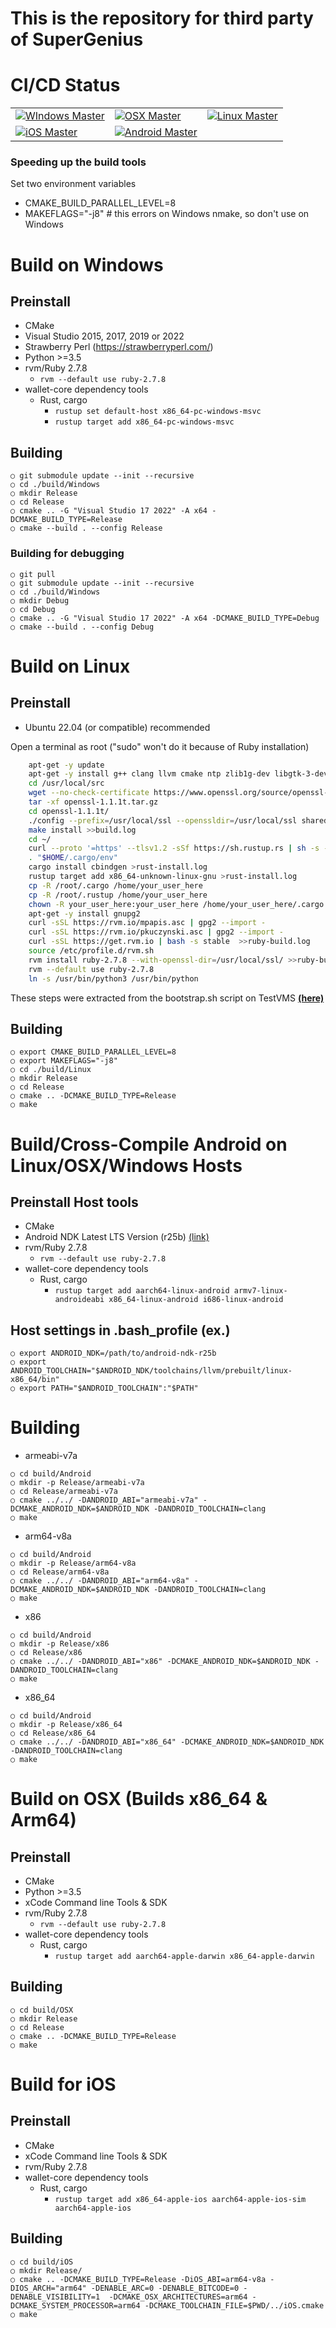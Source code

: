 This is the repository for third party of SuperGenius
===================================

# CI/CD Status
|                                                                                                                                                                                                                 |    |    |
|:----------------------------------------------------------------------------------------------------------------------------------------------------------------------------------------------------------------|:---|:---|
| [![WIndows Master](https://github.com/GeniusVentures/thirdparty/actions/workflows/Windows-cmake.yml/badge.svg?branch=master)](https://github.com/GeniusVentures/thirdparty/actions/workflows/Windows-cmake.yml) | [![OSX Master](https://github.com/GeniusVentures/thirdparty/actions/workflows/OSX-cmake.yml/badge.svg?branch=master)](https://github.com/GeniusVentures/thirdparty/actions/workflows/OSX-cmake.yml) | [![Linux Master](https://github.com/GeniusVentures/thirdparty/actions/workflows/Linux-cmake.yml/badge.svg?branch=master)](https://github.com/GeniusVentures/thirdparty/actions/workflows/Linux-cmake.yml)       |
| [![iOS Master](https://github.com/GeniusVentures/thirdparty/actions/workflows/iOS-cmake.yml/badge.svg?branch=master)](https://github.com/GeniusVentures/thirdparty/actions/workflows/iOS-cmake.yml)             | [![Android Master](https://github.com/GeniusVentures/thirdparty/actions/workflows/Android-cmake.yml/badge.svg?branch=master)](https://github.com/GeniusVentures/thirdparty/actions/workflows/Android-cmake.yml) ||


### Speeding up the build tools
Set two environment variables
- CMAKE_BUILD_PARALLEL_LEVEL=8
- MAKEFLAGS="-j8"  # this errors on Windows nmake, so don't use on Windows

# Build on Windows

## Preinstall
- CMake
- Visual Studio 2015, 2017, 2019 or 2022
- Strawberry Perl (https://strawberryperl.com/)
- Python >=3.5
- rvm/Ruby 2.7.8
  - ```rvm --default use ruby-2.7.8```
- wallet-core dependency tools
  - Rust, cargo
    - ```rustup set default-host x86_64-pc-windows-msvc```
    - ```rustup target add x86_64-pc-windows-msvc```
## Building
    ○ git submodule update --init --recursive
    ○ cd ./build/Windows
    ○ mkdir Release
    ○ cd Release
    ○ cmake .. -G "Visual Studio 17 2022" -A x64 -DCMAKE_BUILD_TYPE=Release
    ○ cmake --build . --config Release
### Building for debugging
	○ git pull
	○ git submodule update --init --recursive
	○ cd ./build/Windows
	○ mkdir Debug
	○ cd Debug
	○ cmake .. -G "Visual Studio 17 2022" -A x64 -DCMAKE_BUILD_TYPE=Debug
	○ cmake --build . --config Debug
# Build on Linux
## Preinstall
	
- Ubuntu 22.04 (or compatible) recommended

Open a terminal as root ("sudo" won't do it because of Ruby installation)

```bash
	apt-get -y update
	apt-get -y install g++ clang llvm cmake ntp zlib1g-dev libgtk-3-dev ninja-build libjsoncpp25 libsecret-1-0 libjsoncpp-dev libsecret-1-dev git cmake default-jre curl
	cd /usr/local/src
	wget --no-check-certificate https://www.openssl.org/source/openssl-1.1.1t.tar.gz 
	tar -xf openssl-1.1.1t.tar.gz 
	cd openssl-1.1.1t/
	./config --prefix=/usr/local/ssl --openssldir=/usr/local/ssl shared zlib >build.log 
	make install >>build.log
	cd ~/
	curl --proto '=https' --tlsv1.2 -sSf https://sh.rustup.rs | sh -s -- -y
	. "$HOME/.cargo/env" 
	cargo install cbindgen >rust-install.log 
	rustup target add x86_64-unknown-linux-gnu >rust-install.log 
	cp -R /root/.cargo /home/your_user_here 
	cp -R /root/.rustup /home/your_user_here 
	chown -R your_user_here:your_user_here /home/your_user_here/.cargo /home/your_user_here/.rustup
	apt-get -y install gnupg2
	curl -sSL https://rvm.io/mpapis.asc | gpg2 --import -
	curl -sSL https://rvm.io/pkuczynski.asc | gpg2 --import -
	curl -sSL https://get.rvm.io | bash -s stable  >>ruby-build.log 
	source /etc/profile.d/rvm.sh
	rvm install ruby-2.7.8 --with-openssl-dir=/usr/local/ssl/ >>ruby-build.log
	rvm --default use ruby-2.7.8 
	ln -s /usr/bin/python3 /usr/bin/python
```
These steps were extracted from the bootstrap.sh script on TestVMS [**(here)**](../../../TestVMs/blob/master/Ubuntu64Desktop/bootstrap.sh)

## Building

	○ export CMAKE_BUILD_PARALLEL_LEVEL=8
	○ export MAKEFLAGS="-j8"
	○ cd ./build/Linux
	○ mkdir Release
	○ cd Release
	○ cmake .. -DCMAKE_BUILD_TYPE=Release
	○ make

# Build/Cross-Compile Android on Linux/OSX/Windows Hosts 
## Preinstall Host tools
- CMake
- Android NDK Latest LTS Version (r25b) [(link)](https://developer.android.com/ndk/downloads#lts-downloads)
- rvm/Ruby 2.7.8
  - ```rvm --default use ruby-2.7.8``` 
- wallet-core dependency tools
  - Rust, cargo
    - ```rustup target add aarch64-linux-android armv7-linux-androideabi x86_64-linux-android i686-linux-android```
## Host settings in .bash_profile (ex.)
	○ export ANDROID_NDK=/path/to/android-ndk-r25b
	○ export ANDROID_TOOLCHAIN="$ANDROID_NDK/toolchains/llvm/prebuilt/linux-x86_64/bin"
	○ export PATH="$ANDROID_TOOLCHAIN":"$PATH"
# Building
* armeabi-v7a
```
○ cd build/Android
○ mkdir -p Release/armeabi-v7a
○ cd Release/armeabi-v7a
○ cmake ../../ -DANDROID_ABI="armeabi-v7a" -DCMAKE_ANDROID_NDK=$ANDROID_NDK -DANDROID_TOOLCHAIN=clang
○ make
```
* arm64-v8a
```
○ cd build/Android
○ mkdir -p Release/arm64-v8a
○ cd Release/arm64-v8a
○ cmake ../../ -DANDROID_ABI="arm64-v8a" -DCMAKE_ANDROID_NDK=$ANDROID_NDK -DANDROID_TOOLCHAIN=clang
○ make
```
* x86
```
○ cd build/Android
○ mkdir -p Release/x86
○ cd Release/x86
○ cmake ../../ -DANDROID_ABI="x86" -DCMAKE_ANDROID_NDK=$ANDROID_NDK -DANDROID_TOOLCHAIN=clang
○ make
```
* x86_64
```
○ cd build/Android
○ mkdir -p Release/x86_64
○ cd Release/x86_64
○ cmake ../../ -DANDROID_ABI="x86_64" -DCMAKE_ANDROID_NDK=$ANDROID_NDK -DANDROID_TOOLCHAIN=clang
○ make
```
# Build on OSX (Builds x86_64 & Arm64)
## Preinstall
- CMake    
- Python >=3.5
- xCode Command line Tools & SDK
- rvm/Ruby 2.7.8
  - ```rvm --default use ruby-2.7.8```
- wallet-core dependency tools
  - Rust, cargo
    - ```rustup target add aarch64-apple-darwin x86_64-apple-darwin```
 ## Building
```
○ cd build/OSX
○ mkdir Release
○ cd Release
○ cmake .. -DCMAKE_BUILD_TYPE=Release
○ make
```
# Build for iOS
## Preinstall
- CMake
- xCode Command line Tools & SDK
- rvm/Ruby 2.7.8
- wallet-core dependency tools
  - Rust, cargo
    - ```rustup target add x86_64-apple-ios aarch64-apple-ios-sim aarch64-apple-ios```
## Building
```
○ cd build/iOS
○ mkdir Release/
○ cmake .. -DCMAKE_BUILD_TYPE=Release -DiOS_ABI=arm64-v8a -DIOS_ARCH="arm64" -DENABLE_ARC=0 -DENABLE_BITCODE=0 -DENABLE_VISIBILITY=1  -DCMAKE_OSX_ARCHITECTURES=arm64 -DCMAKE_SYSTEM_PROCESSOR=arm64 -DCMAKE_TOOLCHAIN_FILE=$PWD/../iOS.cmake
○ make
```
